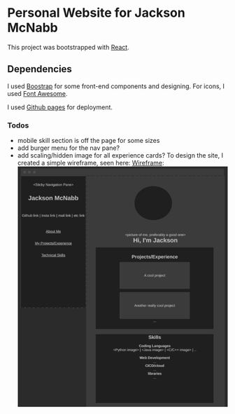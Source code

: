 # Personal Website for Jackson McNabb

This project was bootstrapped with [React](https://github.com/facebook/create-react-app).

## Dependencies
I used [Boostrap](https://getbootstrap.com/) for some front-end components and designing. For icons, I used [Font Awesome](https://fontawesome.com/).

I used [Github pages](https://pages.github.com/) for deployment.

### Todos
- mobile skill section is off the page for some sizes
- add burger menu for the nav pane?
- add scaling/hidden image for all experience cards?
To design the site, I created a simple wireframe, seen here: [Wireframe](https://wireframe.cc/cQFwMx): 
![](./public/images/jackson%20website%20wireframe.png)